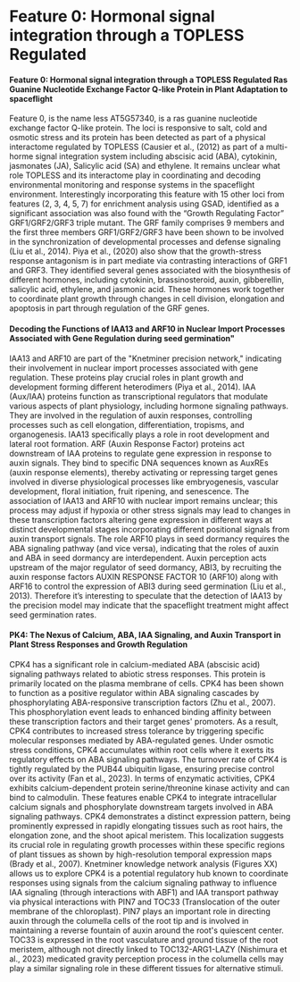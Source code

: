 # Feature 0: Hormonal signal integration through a TOPLESS Regulated

#### Feature 0: Hormonal signal integration through a TOPLESS Regulated Ras Guanine Nucleotide Exchange Factor Q-like Protein in Plant Adaptation to spaceflight <a href="#zhgk0euzqfd" id="zhgk0euzqfd"></a>

Feature 0, is the name less AT5G57340, is a ras guanine nucleotide exchange factor Q-like protein. The loci is responsive to salt, cold and osmotic stress and its protein has been detected as part of a physical interactome regulated by TOPLESS (Causier et al., (2012) as part of a multi-horme signal integration system including abscisic acid (ABA), cytokinin, jasmonates (JA), Salicylic acid (SA) and ethylene. It remains unclear what role TOPLESS and its interactome play in coordinating and decoding environmental monitoring and response systems in the spaceflight environment. Interestingly incorporating this feature with 15 other loci from features (2, 3, 4, 5, 7) for enrichment analysis using GSAD, identified as a significant association was also found with the “Growth Regulating Factor” GRF1/GRF2/GRF3 triple mutant. The GRF family comprises 9 members and the first three members GRF1/GRF2/GRF3 have been shown to be involved in the synchronization of developmental processes and defense signaling (Liu et al., 2014). Piya et al., (2020) also show that the growth-stress response antagonism is in part mediate via contrasting interactions of GRF1 and GRF3. They identified several genes associated with the biosynthesis of different hormones, including cytokinin, brassinosteroid, auxin, gibberellin, salicylic acid, ethylene, and jasmonic acid. These hormones work together to coordinate plant growth through changes in cell division, elongation and apoptosis in part through regulation of the GRF genes.

#### &#x20;<a href="#dlmj4qonz6ge" id="dlmj4qonz6ge"></a>

#### Decoding the Functions of IAA13 and ARF10 in Nuclear Import Processes Associated with Gene Regulation during seed germination" <a href="#sj2bxss5s36a" id="sj2bxss5s36a"></a>

IAA13 and ARF10 are part of the "Knetminer precision network," indicating their involvement in nuclear import processes associated with gene regulation. These proteins play crucial roles in plant growth and development forming different heterodimers (Piya et al., 2014). IAA (Aux/IAA) proteins function as transcriptional regulators that modulate various aspects of plant physiology, including hormone signaling pathways. They are involved in the regulation of auxin responses, controlling processes such as cell elongation, differentiation, tropisms, and organogenesis. IAA13 specifically plays a role in root development and lateral root formation. ARF (Auxin Response Factor) proteins act downstream of IAA proteins to regulate gene expression in response to auxin signals. They bind to specific DNA sequences known as AuxREs (auxin response elements), thereby activating or repressing target genes involved in diverse physiological processes like embryogenesis, vascular development, floral initiation, fruit ripening, and senescence. The association of IAA13 and ARF10 with nuclear import remains unclear; this process may adjust if hypoxia or other stress signals may lead to changes in these transcription factors altering gene expression in different ways at distinct developmental stages incorporating different positional signals from auxin transport signals. The role ARF10 plays in seed dormancy requires the ABA signaling pathway (and vice versa), indicating that the roles of auxin and ABA in seed dormancy are interdependent. Auxin perception acts upstream of the major regulator of seed dormancy, ABI3, by recruiting the auxin response factors AUXIN RESPONSE FACTOR 10 (ARF10) along with ARF16 to control the expression of ABI3 during seed germination (Liu et al., 2013). Therefore it’s interesting to speculate that the detection of IAA13 by the precision model may indicate that the spaceflight treatment might affect seed germination rates.

#### &#x20;<a href="#id-5anz6v725941" id="id-5anz6v725941"></a>

#### PK4: The Nexus of Calcium, ABA, IAA Signaling, and Auxin Transport in Plant Stress Responses and Growth Regulation <a href="#aj3sgx5uua3d" id="aj3sgx5uua3d"></a>

CPK4 has a significant role in calcium-mediated ABA (abscisic acid) signaling pathways related to abiotic stress responses. This protein is primarily located on the plasma membrane of cells. CPK4 has been shown to function as a positive regulator within ABA signaling cascades by phosphorylating ABA-responsive transcription factors (Zhu et al., 2007). This phosphorylation event leads to enhanced binding affinity between these transcription factors and their target genes' promoters. As a result, CPK4 contributes to increased stress tolerance by triggering specific molecular responses mediated by ABA-regulated genes. Under osmotic stress conditions, CPK4 accumulates within root cells where it exerts its regulatory effects on ABA signaling pathways. The turnover rate of CPK4 is tightly regulated by the PUB44 ubiquitin ligase, ensuring precise control over its activity (Fan et al., 2023). In terms of enzymatic activities, CPK4 exhibits calcium-dependent protein serine/threonine kinase activity and can bind to calmodulin. These features enable CPK4 to integrate intracellular calcium signals and phosphorylate downstream targets involved in ABA signaling pathways. CPK4 demonstrates a distinct expression pattern, being prominently expressed in rapidly elongating tissues such as root hairs, the elongation zone, and the shoot apical meristem. This localization suggests its crucial role in regulating growth processes within these specific regions of plant tissues as shown by high-resolution temporal expression maps (Brady et al., 2007). Knetminer knowledge network analysis (Figures XX) allows us to explore CPK4 is a potential regulatory hub known to coordinate responses using signals from the calcium signaling pathway to influence IAA signaling (through interactions with ABF1) and IAA transport pathway via physical interactions with PIN7 and TOC33 (Translocation of the outer membrane of the chloroplast). PIN7 plays an important role in directing auxin through the columella cells of the root tip and is involved in maintaining a reverse fountain of auxin around the root's quiescent center. TOC33 is expressed in the root vasculature and ground tissue of the root meristem, although not directly linked to TOC132-ARG1-LAZY (Nishimura et al., 2023) medicated gravity perception process in the columella cells may play a similar signaling role in these different tissues for alternative stimuli.
